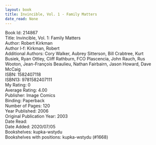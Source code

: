 ```yaml
---
layout: book
title: Invincible, Vol. 1 - Family Matters
date_read: None
---
```


Book Id: 214867<br />
Title: Invincible, Vol. 1: Family Matters<br />
Author: Robert Kirkman<br />
Author l-f: Kirkman, Robert<br />
Additional Authors: Cory Walker, Aubrey Sitterson, Bill Crabtree, Kurt Busiek, Ryan Ottley, Cliff Rathburn, FCO Plascencia, John Rauch, Rus Wooton, Jean-François Beaulieu, Nathan Fairbairn, Jason Howard, Dave McCaig<br />
ISBN: 1582407118<br />
ISBN13: 9781582407111<br />
My Rating: 0<br />
Average Rating: 4.00<br />
Publisher: Image Comics<br />
Binding: Paperback<br />
Number of Pages: 120<br />
Year Published: 2006<br />
Original Publication Year: 2003<br />
Date Read: <br />
Date Added: 2020/07/05<br />
Bookshelves: kupka-wstydu<br />
Bookshelves with positions: kupka-wstydu (#1668)<br />

